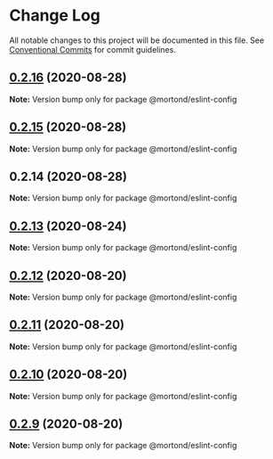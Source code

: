 # Change Log

All notable changes to this project will be documented in this file.
See [Conventional Commits](https://conventionalcommits.org) for commit guidelines.

## [0.2.16](https://github.com/daithimorton/bowhead/compare/@mortond/eslint-config@0.2.15...@mortond/eslint-config@0.2.16) (2020-08-28)

**Note:** Version bump only for package @mortond/eslint-config





## [0.2.15](https://github.com/daithimorton/bowhead/compare/@mortond/eslint-config@0.2.14...@mortond/eslint-config@0.2.15) (2020-08-28)

**Note:** Version bump only for package @mortond/eslint-config





## 0.2.14 (2020-08-28)

**Note:** Version bump only for package @mortond/eslint-config





## [0.2.13](https://github.com/daithimorton/bowhead/compare/@mortond/eslint-config@0.2.12...@mortond/eslint-config@0.2.13) (2020-08-24)

**Note:** Version bump only for package @mortond/eslint-config





## [0.2.12](https://github.com/daithimorton/bowhead/compare/@mortond/eslint-config@0.2.11...@mortond/eslint-config@0.2.12) (2020-08-20)

**Note:** Version bump only for package @mortond/eslint-config





## [0.2.11](https://github.com/daithimorton/bowhead/compare/@mortond/eslint-config@0.2.10...@mortond/eslint-config@0.2.11) (2020-08-20)

**Note:** Version bump only for package @mortond/eslint-config





## [0.2.10](https://github.com/daithimorton/bowhead/compare/@mortond/eslint-config@0.2.9...@mortond/eslint-config@0.2.10) (2020-08-20)

**Note:** Version bump only for package @mortond/eslint-config





## [0.2.9](https://github.com/daithimorton/bowhead/compare/@mortond/eslint-config@0.2.7...@mortond/eslint-config@0.2.9) (2020-08-20)

**Note:** Version bump only for package @mortond/eslint-config
